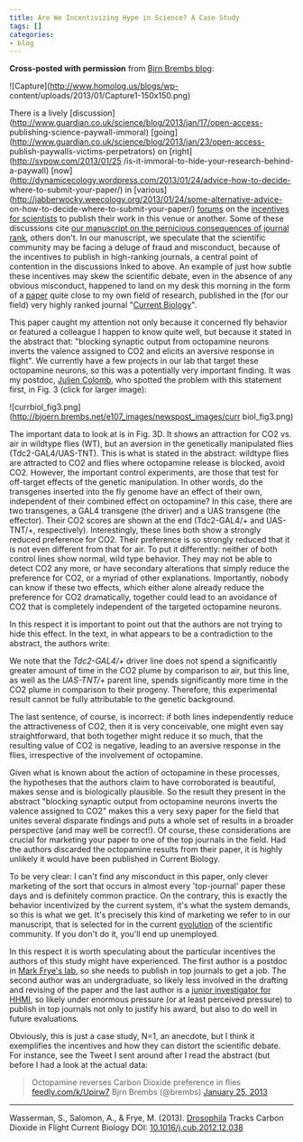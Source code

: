 ```yaml
---
title: Are We Incentivizing Hype in Science? A Case Study
tags: []
categories:
- blog
---
```

**Cross-posted with permission** from [Bjrn Brembs blog](http://bjoern.brembs.net/comment-n899.html): 
<!--more-->

![Capture](http://www.homolog.us/blogs/wp-
content/uploads/2013/01/Capture1-150x150.png)

There is a lively
[discussion](http://www.guardian.co.uk/science/blog/2013/jan/17/open-access-
publishing-science-paywall-immoral)
[going](http://www.guardian.co.uk/science/blog/2013/jan/23/open-access-
publish-paywalls-victims-perpetrators) on [right](http://svpow.com/2013/01/25
/is-it-immoral-to-hide-your-research-behind-a-paywall)
[now](http://dynamicecology.wordpress.com/2013/01/24/advice-how-to-decide-
where-to-submit-your-paper/) in
[various](http://jabberwocky.weecology.org/2013/01/24/some-alternative-advice-
on-how-to-decide-where-to-submit-your-paper/)
[forums](http://timotheepoisot.fr/2013/01/24/where-to-submit/) on the
[incentives for
scientists](http://www.sciencemag.org/content/339/6118/386.full) to publish
their work in this venue or another. Some of these discussions cite [our
manuscript on the pernicious consequences of journal
rank](http://arxiv.org/abs/1301.3748), others don't. In our manuscript, we
speculate that the scientific community may be facing a deluge of fraud and
misconduct, because of the incentives to publish in high-ranking journals, a
central point of contention in the discussions lnked to above. An example of
just how subtle these incentives may skew the scientific debate, even in the
absence of any obvious misconduct, happened to land on my desk this morning in
the form of a [paper](http://dx.doi.org/10.1016/j.cub.2012.12.038) quite close
to my own field of research, published in the (for our field) very highly
ranked journal "[Current Biology](http://current-biology.com)".  
  
This paper caught my attention not only because it concerned fly behavior or
featured a colleague I happen to know quite well, but because it stated in the
abstract that: "blocking synaptic output from octopamine neurons inverts the
valence assigned to CO2 and elicits an aversive response in flight". We
currently have a few projects in our lab that target these octopamine neurons,
so this was a potentially very important finding. It was my postdoc, [Julien
Colomb](http://lab.brembs.net/author/jcolomb/?showall=yes), who spotted the
problem with this statement first, in Fig. 3 (click for larger image):  
  
![currbiol_fig3.png](http://bjoern.brembs.net/e107_images/newspost_images/curr
biol_fig3.png)  
  
The important data to look at is in Fig. 3D. It shows an attraction for CO2
vs. air in wildtype flies (WT), but an aversion in the genetically manipulated
flies (Tdc2-GAL4/UAS-TNT). This is what is stated in the abstract: wildtype
flies are attracted to CO2 and flies where octopamine release is blocked,
avoid CO2. However, the important control experiments, are those that test for
off-target effects of the genetic manipulation. In other words, do the
transgenes inserted into the fly genome have an effect of their own,
independent of their combined effect on octopamine? In this case, there are
two transgenes, a GAL4 transgene (the driver) and a UAS transgene (the
effector). Their CO2 scores are shown at the end (Tdc2-GAL4/+ and UAS-TNT/+,
respectively). Interestingly, these lines both show a strongly reduced
preference for CO2. Their preference is so strongly reduced that it is not
even different from that for air. To put it differently: neither of both
control lines show normal, wild type behavior. They may not be able to detect
CO2 any more, or have secondary alterations that simply reduce the preference
for CO2, or a myriad of other explanations. Importantly, nobody can know if
these two effects, which either alone already reduce the preference for CO2
dramatically, together could lead to an avoidance of CO2 that is completely
independent of the targeted octopamine neurons.  
  
In this respect it is important to point out that the authors are not trying
to hide this effect. In the text, in what appears to be a contradiction to the
abstract, the authors write:

We note that the _Tdc2-GAL4/+_ driver line does not spend a significantly
greater amount of time in the CO2 plume by comparison to air, but this line,
as well as the _UAS-TNT/+_ parent line, spends significantly more time in the
CO2 plume in comparison to their progeny. Therefore, this experimental result
cannot be fully attributable to the genetic background.

The last sentence, of course, is incorrect: if both lines independently reduce
the attractiveness of CO2, then it is very conceivable, one might even say
straightforward, that both together might reduce it so much, that the
resulting value of CO2 is negative, leading to an aversive response in the
flies, irrespective of the involvement of octopamine.  
  
Given what is known about the action of octopamine in these processes, the
hypotheses that the authors claim to have corroborated is beautiful, makes
sense and is biologically plausible. So the result they present in the
abstract "blocking synaptic output from octopamine neurons inverts the valence
assigned to CO2" makes this a very sexy paper for the field that unites
several disparate findings and puts a whole set of results in a broader
perspective (and may well be correct!). Of course, these considerations are
crucial for marketing your paper to one of the top journals in the field. Had
the authors discarded the octopamine results from their paper, it is highly
unlikely it would have been published in Current Biology.  
  
To be very clear: I can't find any misconduct in this paper, only clever
marketing of the sort that occurs in almost every 'top-journal' paper these
days and is definitely common practice. On the contrary, this is exactly the
behavior incentivized by the current system, it's what the system demands, so
this is what we get. It's precisely this kind of marketing we refer to in our
manuscript, that is selected for in the current
[evolution](http://brembs.net/evolution) of the scientific community. If you
don't do it, you'll end up unemployed.  
  
In this respect it is worth speculating about the particular incentives the
authors of this study might have experienced. The first author is a postdoc in
[Mark Frye's lab](https://www.ibp.ucla.edu/research/frye/mark_a.htm), so she
needs to publish in top journals to get a job. The second author was an
undergraduate, so likely less involved in the drafting and revising of the
paper and the last author is a [junior investigator for
HHMI](http://www.hhmi.org/research/ecs/frye_bio.html), so likely under
enormous pressure (or at least perceived pressure) to publish in top journals
not only to justify his award, but also to do well in future evaluations.  
  
Obviously, this is just a case study, N=1, an anecdote, but I think it
exemplifies the incentives and how they can distort the scientific debate. For
instance, see the Tweet I sent around after I read the abstract (but before I
had a look at the actual data:  

> Octopamine reverses Carbon Dioxide preference in flies
[feedly.com/k/Upirw7](http://t.co/6wnwGn8f) Bjrn Brembs (@brembs) [January 25,
2013](https://twitter.com/brembs/status/294721974222090241)

  

* * *

  
Wasserman, S., Salomon, A., & Frye, M. (2013).
[Drosophila](http://brembs.net/learning/drosophila/) Tracks Carbon Dioxide in
Flight Current Biology DOI:
[10.1016/j.cub.2012.12.038](http://dx.doi.org/10.1016/j.cub.2012.12.038)

